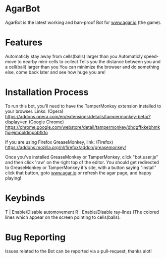 # AgarBot
AgarBot is the latest working and ban-proof Bot for www.agar.io (the game).

# Features
Automaticly stay away from cells(balls) larger than you
Automaticly speed-move to nearby mini-cells to collect
Tells you the distance between you and a cell(ball) larger than you
You can minimize the browser and do something else, come back later and see how huge you are!

# Installation Process
To run this bot, you'll need to have the TamperMonkey extension installed to your browser.
Links:
(Opera) https://addons.opera.com/en/extensions/details/tampermonkey-beta/?display=en
(Google Chrome) https://chrome.google.com/webstore/detail/tampermonkey/dhdgffkkebhmkfjojejmpbldmpobfkfo

If you are using Firefox GreaseMonkey, link:
(Firefox) https://addons.mozilla.org/nl/firefox/addon/greasemonkey/

Once you've installed GreaseMonkey or TamperMonkey, click "bot.user.js" and then click 'raw' on the right top of the editor.
You should get redirected to GreaseMonkey or TamperMonkey it's site, with a button saying "install" click that button, goto www.agar.io
or refresh the agar page, and happy playing!

# Keybinds
T | Enable/Disable automovement
R | Enable/Disable ray-lines (The colored lines which appear on the screen pointing to cells(balls).

# Bug Reporting
Issues related to the Bot can be reported via a pull-request, thanks alot!

